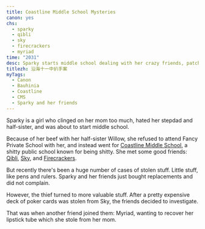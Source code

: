 ```yaml
---
title: Coastline Middle School Mysteries
canon: yes
chs:
  - sparky
  - qibli
  - sky
  - firecrackers
  - myriad
time: "2031"
desc: Sparky starts middle school dealing with her crazy friends, patchwork family, and a kleptomaniac.
titlezh: 沿海十一中扒手案
myTags:
  - Canon
  - Bauhinia
  - Coastline
  - CMS
  - Sparky and her friends
---
```


Sparky is a girl who clinged on her mom too much, hated her stepdad and half-sister, and was about to start middle school.

Because of her beef with her half-sister Willow, she refused to attend Fancy Private School with her, and instead went for [Coastline Middle School](/world/bauhinia/cms/), a shitty public school known for being shitty. She met some good friends: [Qibli](/characters/qibli/), [Sky](/characters/sky/), and [Firecrackers](/characters/firecrackers/).

But recently there's been a huge number of cases of stolen stuff. Little stuff, like pens and rulers. Sparky and her friends just bought replacements and did not complain.

However, the thief turned to more valuable stuff. After a pretty expensive deck of poker cards was stolen from Sky, the friends decided to investigate.

That was when another friend joined them: Myriad, wanting to recover her lipstick tube which she stole from her mom.
